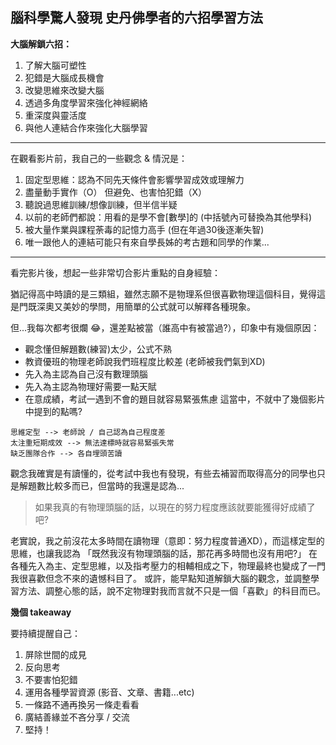 ## 腦科學驚人發現 史丹佛學者的六招學習方法

**大腦解鎖六招：**
1. 了解大腦可塑性
2. 犯錯是大腦成長機會
3. 改變思維來改變大腦
4. 透過多角度學習來強化神經網絡
5. 重深度與靈活度
6. 與他人連結合作來強化大腦學習

---

在觀看影片前，我自己的一些觀念 & 情況是：
1. 固定型思維：認為不同先天條件會影響學習成效或理解力
2. 盡量動手實作（O） 但避免、也害怕犯錯（X）
3. 聽說過思維訓練/想像訓練，但半信半疑
4. 以前的老師們都說：用看的是學不會[數學]的 (中括號內可替換為其他學科)
5. 被大量作業與課程荼毒的記憶力高手
    (但在年過30後逐漸失智)
6. 唯一跟他人的連結可能只有來自學長姊的考古題和同學的作業...

---
看完影片後，想起一些非常切合影片重點的自身經驗：

猶記得高中時讀的是三類組，雖然志願不是物理系但很喜歡物理這個科目，覺得這是門既深奧又美妙的學問，用簡單的公式就可以解釋各種現象。

但...我每次都考很爛 :joy:，還差點被當（誰高中有被當過?），印象中有幾個原因：
- 觀念懂但解題數(練習)太少，公式不熟 
- 教資優班的物理老師說我們班程度比較差 (老師被我們氣到XD)
- 先入為主認為自己沒有數理頭腦
- 先入為主認為物理好需要一點天賦
- 在意成績，考試一遇到不會的題目就容易緊張焦慮
這當中，不就中了幾個影片中提到的點嗎?
```
思維定型 --> 老師說 / 自己認為自己程度差
太注重短期成效 --> 無法達標時就容易緊張失常
缺乏團隊合作 --> 各自埋頭苦讀
```
觀念我確實是有讀懂的，從考試中我也有發現，有些去補習而取得高分的同學也只是解題數比較多而已，但當時的我還是認為...
> 如果我真的有物理頭腦的話，以現在的努力程度應該就要能獲得好成績了吧?

老實說，我之前沒花太多時間在讀物理（意即：努力程度普通XD），而這樣定型的思維，也讓我認為
「既然我沒有物理頭腦的話，那花再多時間也沒有用吧?」
在各種先入為主、定型思維，以及指考壓力的相輔相成之下，物理最終也變成了一門我很喜歡但念不來的遺憾科目了。
或許，能早點知道解鎖大腦的觀念，並調整學習方法、調整心態的話，說不定物理對我而言就不只是一個「喜歡」的科目而已。

**幾個 takeaway**

要持續提醒自己：
1. 屏除世間的成見
2. 反向思考
3. 不要害怕犯錯
4. 運用各種學習資源 (影音、文章、書籍...etc)
5. 一條路不通再換另一條走看看
6. 廣結善緣並不吝分享 / 交流
7. 堅持！
